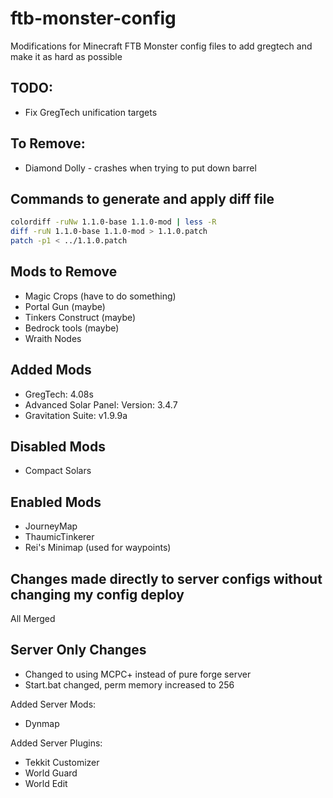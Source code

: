 ftb-monster-config
==================

Modifications for Minecraft FTB Monster config files to add gregtech and make it
as hard as possible

TODO:
--------------------------------------------------------------------------
* Fix GregTech unification targets

To Remove:
--------------------------------------------------------------------------
* Diamond Dolly - crashes when trying to put down barrel

Commands to generate and apply diff file
--------------------------------------------------------------------------
``` bash
colordiff -ruNw 1.1.0-base 1.1.0-mod | less -R
diff -ruN 1.1.0-base 1.1.0-mod > 1.1.0.patch
patch -p1 < ../1.1.0.patch
```

Mods to Remove
---------------------------------------------------------------------------
* Magic Crops (have to do something)
* Portal Gun (maybe)
* Tinkers Construct (maybe)
* Bedrock tools (maybe)
* Wraith Nodes

Added Mods
---------------------------------------------------------------------------
* GregTech: 4.08s
* Advanced Solar Panel: Version: 3.4.7
* Gravitation Suite: v1.9.9a

Disabled Mods
---------------------------------------------------------------------------
* Compact Solars

Enabled Mods
---------------------------------------------------------------------------
* JourneyMap
* ThaumicTinkerer
* Rei's Minimap (used for waypoints)

Changes made directly to server configs without changing my config deploy
----------------------------------------------------------------------------
All Merged

Server Only Changes
----------------------------------------------------------------------------
* Changed to using MCPC+ instead of pure forge server
* Start.bat changed, perm memory increased to 256

Added Server Mods:
* Dynmap

Added Server Plugins:
* Tekkit Customizer
* World Guard
* World Edit
